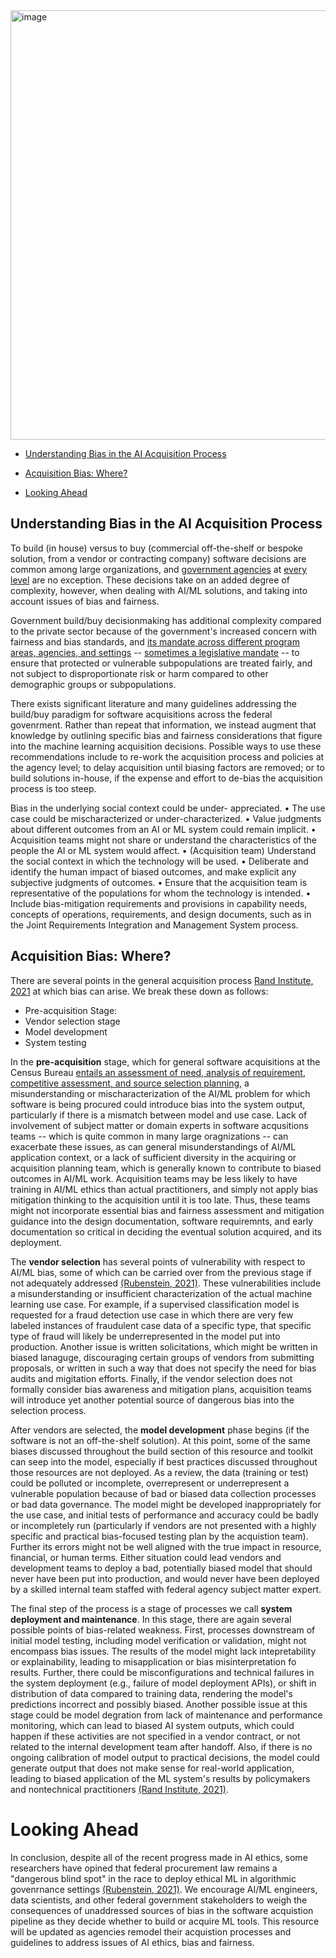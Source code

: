 <img width="687" alt="image" src="https://user-images.githubusercontent.com/80533280/113980982-1fca0300-9815-11eb-8c91-9ebf4ec42f09.png">

- [Understanding Bias in the AI Acquisition Process](#understanding-bias-in-the-AI-acquisition-process) 

- [Acquisition Bias: Where?](#acquisition-bias-where)

- [Looking Ahead](#looking-ahead)


## Understanding Bias in the AI Acquisition Process

To build (in house) versus to buy (commercial off-the-shelf or bespoke solution, from a vendor or contracting company) software decisions are common among large organizations, and [government agencies](https://www.acquisition.gov/policy-network) at [every level](https://doit.maryland.gov/SDLC/Documents/Build%20Versus%20Buy.pdf) are no exception. These decisions take on an added degree of complexity, however, when dealing with AI/ML solutions, and taking into account issues of bias and fairness.  

Government build/buy decisionmaking has additional complexity compared to the private sector because of the government's increased concern with fairness and bias standards, and [its mandate across different program areas, agencies, and settings](https://www.epa.gov/laws-regulations/summary-executive-order-12898-federal-actions-address-environmental-justice) -- [sometimes a legislative mandate](https://home.treasury.gov/footer/privacy-act/computer-matching-programs) -- to ensure that protected or vulnerable subpopulations are treated fairly, and not subject to disproportionate risk or harm compared to other demographic groups or subpopulations.  

There exists significant literature and many guidelines addressing the build/buy paradigm for software acquisitions across the federal govenrment. Rather than repeat that information, we instead augment that knowledge by outlining specific bias and fairness considerations that figure into the machine learning acquisition decisions.  Possible ways to use these recommendations include to re-work the acquisition process and policies at the agency level; to delay acquisition until biasing factors are removed; or to build solutions in-house, if the expense and effort to de-bias the acquisition process is too steep. 


Bias in the underlying social context could be under- appreciated.
• The use case could be mischaracterized or under-characterized.
• Value judgments about different outcomes from an AI or ML system could remain implicit.
• Acquisition teams might not share or understand the characteristics of the people the AI or ML system would affect.
• (Acquisition team) Understand the social context in which the technology will be used.
• Deliberate and identify the human impact of biased outcomes, and make explicit any subjective judgments of outcomes.
• Ensure that the acquisition team is representative of the populations for whom the technology is intended.
• Include bias-mitigation requirements and provisions in capability needs, concepts of operations, requirements, and design documents, such as in the Joint Requirements Integration and Management System process.


## Acquisition Bias: Where?

There are several points in the general acquisition process [Rand Institute, 2021](https://www.rand.org/content/dam/rand/pubs/perspectives/PEA800/PEA862-1/RAND_PEA862-1.pdf) at which bias can arise. We break these down as follows:  

- Pre-acquisition Stage: 
- Vendor selection stage
- Model development
- System testing

In the **pre-acquisition** stage, which for general software acquisitions at the Census Bureau [entails an assessment of need, analysis of requirement, competitive assessment, and source selection planning](https://www.census.gov/about/business-opportunities/resources/faaps.html), a misunderstanding or mischaracterization of the AI/ML problem for which software is being procured could introduce bias into the system output, particularly if there is a mismatch between model and use case. Lack of involvement of subject matter or domain experts in software acqusitions teams -- which is quite common in many large oragnizations -- can exacerbate these issues, as can general misunderstandings of AI/ML application context, or a lack of sufficient diversity in the acquiring or acquisition planning team, which is generally known to contribute to biased outcomes in AI/ML work. Acquisition teams may be less likely to have training in AI/ML ethics than actual practitioners, and simply not apply bias mitigation thinking to the acquisition until it is too late. Thus, these teams might not incorporate essential bias and fairness assessment and mitigation guidance into the design documentation, software requiremnts, and early documentation so critical in deciding the eventual solution acquired, and its deployment.    

The **vendor selection** has several points of vulnerability with respect to AI/ML bias, some of which can be carried over from the previous stage if not adequately addressed [(Rubenstein, 2021)](https://papers.ssrn.com/sol3/papers.cfm?abstract_id=3731106). These vulnerabilities include a misunderstanding or insufficient characterization of the actual machine learning use case. For example, if a supervised classification model is requested for a fraud detection use case in which there are very few labeled instances of fraudulent case data of a specific type, that specific type of fraud will likely be underrepresented in the model put into production. Another issue is written solicitations, which might be written in biased lanaguge, discouraging certain groups of vendors from submitting proposals, or written in such a way that does not specify the need for bias audits and migitation efforts. Finally, if the vendor selection does not formally consider bias awareness and mitigation plans, acquisition teams will introduce yet another potential source of dangerous bias into the selection process.

After vendors are selected, the **model development** phase begins (if the software is not an off-the-shelf solution). At this point, some of the same biases discussed throughout the build section of this resource and toolkit can seep into the model, especially if best practices discussed throughout those resources are not deployed. As a review, the data (training or test) could be polluted or incomplete, overrepresent or underrepresent a vulnerable population because of bad or biased data collection processes or bad data governance. The model might be developed inappropriately for the use case, and initial tests of performance and accuracy could be badly or incompletely run (particularly if vendors are not presented with a highly specific and practical bias-focused testing plan by the acquistion team). Further its errors might not be well aligned with the true impact in resource, financial, or human terms. Either situation could lead vendors and development teams to deploy a bad, potentially biased model that should never have been put into production, and would never have been deployed by a skilled internal team staffed with federal agency subject matter expert.  

The final step of the process is a stage of processes we call **system deployment and maintenance**. In this stage, there are again several possible points of bias-related weakness. First, processes downstream of initial model testing, including model verification or validation, might not encompass bias issues. The results of the model might lack intepretability or explainability, leading to misapplication or bias misinterpretation fo results. Further, there could be misconfigurations and technical failures in the system deployment (e.g., failure of model deployment APIs), or shift in distribution of data compared to training data, rendering the model's predictions incorrect and possibly biased. Another possible issue at this stage could be model degration from lack of maintenance and performance monitoring, which can lead to biased AI system outputs, which could happen if these activities are not specified in a vendor contract, or not related to the internal development team after handoff. Also, if there is no ongoing calibration of model output to practical decisions, the model could generate output that does not make sense for real-world application, leading to biased application of the ML system's results by policymakers and nontechnical practitioners [(Rand Institute, 2021)](https://www.rand.org/content/dam/rand/pubs/perspectives/PEA800/PEA862-1/RAND_PEA862-1.pdf).  


# Looking Ahead

In conclusion, despite all of the recent progress made in AI ethics, some researchers have opined that federal procurement law remains a "dangerous blind spot" in the race to deploy ethical ML in algorithmic govenrnance settings [(Rubenstein, 2021)](https://papers.ssrn.com/sol3/papers.cfm?abstract_id=3731106). We encourage AI/ML engineers, data scientists, and other federal government stakeholders to weigh the consequences of unaddressed sources of bias in the software acquistion pipeline as they decide whether to build or acquire ML tools. This resource will be updated as agencies remodel their acquistion processes and guidelines to address issues of AI ethics, bias and fairness.


